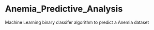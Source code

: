 # Anemia_Predictive_Analysis

Machine Learning binary classifer algorithm to predict a Anemia dataset

